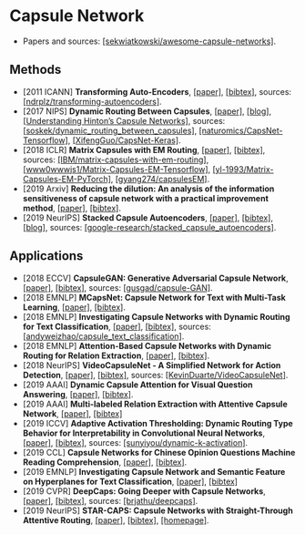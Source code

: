 # Capsule Network

- Papers and sources: [[sekwiatkowski/awesome-capsule-networks]](https://github.com/sekwiatkowski/awesome-capsule-networks).

## Methods
- [2011 ICANN] **Transforming Auto-Encoders**, [[paper]](https://www.cs.toronto.edu/~hinton/absps/transauto6.pdf), [[bibtex]](/Bibtex/Transforming%20Auto-Encoders.bib), sources: [[ndrplz/transforming-autoencoders]](https://github.com/ndrplz/transforming-autoencoders).
- [2017 NIPS] **Dynamic Routing Between Capsules**, [[paper]](https://papers.nips.cc/paper/6975-dynamic-routing-between-capsules.pdf), [[blog]](https://jhui.github.io/2017/11/03/Dynamic-Routing-Between-Capsules/), [[Understanding Hinton’s Capsule Networks]](https://medium.com/ai³-theory-practice-business/understanding-hintons-capsule-networks-part-i-intuition-b4b559d1159b), sources: [[soskek/dynamic_routing_between_capsules]](https://github.com/soskek/dynamic_routing_between_capsules), [[naturomics/CapsNet-Tensorflow]](https://github.com/naturomics/CapsNet-Tensorflow), [[XifengGuo/CapsNet-Keras]](https://github.com/XifengGuo/CapsNet-Keras).
- [2018 ICLR] **Matrix Capsules with EM Routing**, [[paper]](https://openreview.net/pdf?id=HJWLfGWRb), [[bibtex]](/Bibtex/Matrix%20Capsules%20with%20EM%20Routing.bib), sources: [[IBM/matrix-capsules-with-em-routing]](https://github.com/IBM/matrix-capsules-with-em-routing), [[www0wwwjs1/Matrix-Capsules-EM-Tensorflow]](https://github.com/www0wwwjs1/Matrix-Capsules-EM-Tensorflow), [[yl-1993/Matrix-Capsules-EM-PyTorch]](https://github.com/yl-1993/Matrix-Capsules-EM-PyTorch), [[gyang274/capsulesEM]](https://github.com/gyang274/capsulesEM).
- [2019 Arxiv] **Reducing the dilution: An analysis of the information sensitiveness of capsule network with a practical improvement method**, [[paper]](https://arxiv.org/pdf/1903.10588.pdf), [[bibtex]](/Bibtex/Reducing%20the%20dilution%20-%20An%20analysis%20of%20the%20information%20sensitiveness%20of%20capsule%20network%20with%20a%20practical%20improvement%20method.bib).
- [2019 NeurIPS] **Stacked Capsule Autoencoders**, [[paper]](https://papers.nips.cc/paper/9684-stacked-capsule-autoencoders.pdf), [[bibtex]](/Bibtex/Stacked%20Capsule%20Autoencoders.bib), [[blog]](http://akosiorek.github.io/ml/2019/06/23/stacked_capsule_autoencoders.html), sources: [[google-research/stacked_capsule_autoencoders]](https://github.com/google-research/google-research/tree/master/stacked_capsule_autoencoders).

## Applications
- [2018 ECCV] **CapsuleGAN: Generative Adversarial Capsule Network**, [[paper]](http://openaccess.thecvf.com/content_ECCVW_2018/papers/11131/Jaiswal_CapsuleGAN_Generative_Adversarial_Capsule_Network_ECCVW_2018_paper.pdf), [[bibtex]](/Bibtex/CapsuleGAN%20-%20Generative%20Adversarial%20Capsule%20Network.bib), sources: [[gusgad/capsule-GAN]](https://github.com/gusgad/capsule-GAN).
- [2018 EMNLP] **MCapsNet: Capsule Network for Text with Multi-Task Learning**, [[paper]](https://www.aclweb.org/anthology/D18-1486.pdf), [[bibtex]](/Bibtex/MCapsNet%20-%20Capsule%20Network%20for%20Text%20with%20Multi-Task%20Learning.bib).
- [2018 EMNLP] **Investigating Capsule Networks with Dynamic Routing for Text Classification**, [[paper]](https://www.aclweb.org/anthology/D18-1350.pdf), [[bibtex]](/Bibtex/Investigating%20Capsule%20Networks%20with%20Dynamic%20Routing%20for%20Text%20Classification.bib), sources: [[andyweizhao/capsule_text_classification]](https://github.com/andyweizhao/capsule_text_classification).
- [2018 EMNLP] **Attention-Based Capsule Networks with Dynamic Routing for Relation Extraction**, [[paper]](https://www.aclweb.org/anthology/D18-1120.pdf), [[bibtex]](/Bibtex/Attention-Based%20Capsule%20Networks%20with%20Dynamic%20Routing%20for%20Relation%20Extraction.bib).
- [2018 NeurIPS] **VideoCapsuleNet - A Simplified Network for Action Detection**, [[paper]](https://papers.nips.cc/paper/7988-videocapsulenet-a-simplified-network-for-action-detection.pdf), [[bibtex]](/Bibtex/VideoCapsuleNet%20-%20A%20Simplified%20Network%20for%20Action%20Detection.bib), sources: [[KevinDuarte/VideoCapsuleNet]](https://github.com/KevinDuarte/VideoCapsuleNet).
- [2019 AAAI] **Dynamic Capsule Attention for Visual Question Answering**, [[paper]](/Documents/Papers/Dynamic%20Capsule%20Attention%20for%20Visual%20Question%20Answering.bib), [[bibtex]](/Bibtex/Dynamic%20Capsule%20Attention%20for%20Visual%20Question%20Answering.bib).
- [2019 AAAI] **Multi-labeled Relation Extraction with Attentive Capsule Network**, [[paper]](http://bcmi.sjtu.edu.cn/~zhaohai/pubs/aaai2019-3243-capsule_v5.pdf), [[bibtex]](/Bibtex/Multi-labeled%20Relation%20Extraction%20with%20Attentive%20Capsule%20Network.bib)
- [2019 ICCV] **Adaptive Activation Thresholding: Dynamic Routing Type Behavior for Interpretability in Convolutional Neural Networks**, [[paper]](http://openaccess.thecvf.com/content_ICCV_2019/papers/Sun_Adaptive_Activation_Thresholding_Dynamic_Routing_Type_Behavior_for_Interpretability_in_ICCV_2019_paper.pdf), [[bibtex]](/Bibtex/Adaptive%20Activation%20Thresholding%20-%20Dynamic%20Routing%20Type%20Behavior%20for%20Interpretability%20in%20Convolutional%20Neural%20Networks.bib), sources: [[sunyiyou/dynamic-k-activation]](https://github.com/sunyiyou/dynamic-k-activation).
- [2019 CCL] **Capsule Networks for Chinese Opinion Questions Machine Reading Comprehension**, [[paper]](http://cips-cl.org/static/anthology/CCL-2019/CCL-19-099.pdf), [[bibtex]](/Bibtex/Capsule%20Networks%20for%20Chinese%20Opinion%20Questions%20Machine%20Reading%20Comprehension.bib).
- [2019 EMNLP] **Investigating Capsule Network and Semantic Feature on Hyperplanes for Text Classification**, [[paper]](https://www.aclweb.org/anthology/D19-1043.pdf), [[bibtex]](/Bibtex/Investigating%20Capsule%20Network%20and%20Semantic%20Feature%20on%20Hyperplanes%20for%20Text%20Classification.bib)
- [2019 CVPR] **DeepCaps: Going Deeper with Capsule Networks**, [[paper]](http://openaccess.thecvf.com/content_CVPR_2019/papers/Rajasegaran_DeepCaps_Going_Deeper_With_Capsule_Networks_CVPR_2019_paper.pdf), [[bibtex]](/Bibtex/DeepCaps%20-%20Going%20Deeper%20with%20Capsule%20Networks.bib), sources: [[brjathu/deepcaps]](https://github.com/brjathu/deepcaps).
- [2019 NeurIPS] **STAR-CAPS: Capsule Networks with Straight-Through Attentive Routing**, [[paper]](https://papers.nips.cc/paper/9110-star-caps-capsule-networks-with-straight-through-attentive-routing.pdf), [[bibtex]](/Bibtex/STAR-CAPS%20-%20Capsule%20Networks%20with%20Straight-Through%20Attentive%20Routing.bib), [[homepage]](https://karim-ahmed.github.io/projects/starcaps/starcaps.html).
